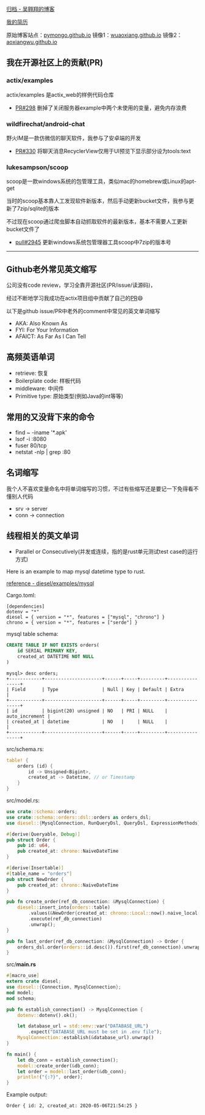 [归档 - 吴翱翔的博客](/)

[我的简历](/redirect/resume.html)

原始博客站点：[pymongo.github.io](https://pymongo.github.io)
镜像1：[wuaoxiang.github.io](https://wuaoxiang.github.io)
镜像2：[aoxiangwu.github.io](https://aoxiangwu.github.io)

## 我在开源社区上的贡献(PR)

### actix/examples

actix/examples 是actix_web的样例代码仓库

- [PR#298](https://github.com/actix/examples/pull/298) 删掉了关闭服务器example中两个未使用的变量，避免内存浪费

### wildfirechat/android-chat

野火IM是一款仿微信的聊天软件，我参与了安卓端的开发

- [PR#330](https://github.com/wildfirechat/android-chat/pull/330) 将聊天消息RecyclerView仅用于UI预览下显示部分设为tools:text

### lukesampson/scoop

scoop是一款windows系统的包管理工具，类似mac的homebrew或Linux的apt-get

当时的scoop基本靠人工发现软件新版本，然后手动更新bucket文件，我参与更新了7zip/sqlite的版本

不过现在scoop通过爬虫脚本自动抓取软件的最新版本，基本不需要人工更新bucket文件了

- [pull#2945](https://github.com/lukesampson/scoop/pull/2945) 更新windows系统包管理器工具scoop中7zip的版本号

---

## Github老外常见英文缩写

公司没有code review，学习全靠开源社区(PR/issue/读源码)，

经过不断地学习我成功在actix项目组中贡献了自己的[PR](https://github.com/actix/examples/pull/298)😄

以下是github issue/PR中老外的comment中常见的英文单词缩写

- AKA: Also Known As
- FYI: For Your Information
- AFAICT: As Far As I Can Tell

## 高频英语单词

- retrieve: 恢复
- Boilerplate code: 样板代码
- middleware: 中间件
- Primitive type: 原始类型(例如Java的int等等)

## 常用的又没背下来的命令

- find ~ -iname '*.apk'
- lsof -i :8080
- fuser 80/tcp
- netstat -nlp | grep :80

## 名词缩写

我个人不喜欢变量命名中将单词缩写的习惯，不过有些缩写还是要记一下免得看不懂别人代码

- srv -> server
- conn -> connection

## 线程相关的英文单词

- Parallel or Consecutively(并发或连续，指的是rust单元测试test case的运行方式)


Here is an example to map mysql datetime type to rust.

[reference - diesel/examples/mysql](https://github.com/diesel-rs/diesel/blob/master/examples/mysql/all_about_inserts/src/lib.rs)

Cargo.toml:

```
[dependencies]
dotenv = "*"
diesel = { version = "*", features = ["mysql", "chrono"] }
chrono = { version = "*", features = ["serde"] }
```

mysql table schema:

```sql
CREATE TABLE IF NOT EXISTS orders(
    id SERIAL PRIMARY KEY,
    created_at DATETIME NOT NULL
)
```

```
mysql> desc orders;
+------------+---------------------+------+-----+---------+----------------+
| Field      | Type                | Null | Key | Default | Extra          |
+------------+---------------------+------+-----+---------+----------------+
| id         | bigint(20) unsigned | NO   | PRI | NULL    | auto_increment |
| created_at | datetime            | NO   |     | NULL    |                |
+------------+---------------------+------+-----+---------+----------------+
```

src/schema.rs:

```rust
table! {
    orders (id) {
        id -> Unsigned<Bigint>,
        created_at -> Datetime, // or Timestamp
    }
}
```

src/model.rs:

```rust
use crate::schema::orders;
use crate::schema::orders::dsl::orders as orders_dsl;
use diesel::{MysqlConnection, RunQueryDsl, QueryDsl, ExpressionMethods};

#[derive(Queryable, Debug)]
pub struct Order {
    pub id: u64,
    pub created_at: chrono::NaiveDateTime
}

#[derive(Insertable)]
#[table_name = "orders"]
pub struct NewOrder {
    pub created_at: chrono::NaiveDateTime
}

pub fn create_order(ref_db_connection: &MysqlConnection) {
    diesel::insert_into(orders::table)
        .values(&NewOrder{created_at: chrono::Local::now().naive_local()})
        .execute(ref_db_connection)
        .unwrap();
}

pub fn last_order(ref_db_connection: &MysqlConnection) -> Order {
    orders_dsl.order(orders::id.desc()).first(ref_db_connection).unwrap()
}
```

src/**main.rs**

```rust
#[macro_use]
extern crate diesel;
use diesel::{Connection, MysqlConnection};
mod model;
mod schema;

pub fn establish_connection() -> MysqlConnection {
    dotenv::dotenv().ok();

    let database_url = std::env::var("DATABASE_URL")
        .expect("DATABASE_URL must be set in .env file");
    MysqlConnection::establish(&database_url).unwrap()
}

fn main() {
    let db_conn = establish_connection();
    model::create_order(&db_conn);
    let order = model::last_order(&db_conn);
    println!("{:?}", order);
}
```

Example output:

```
Order { id: 2, created_at: 2020-05-06T21:54:25 }
```